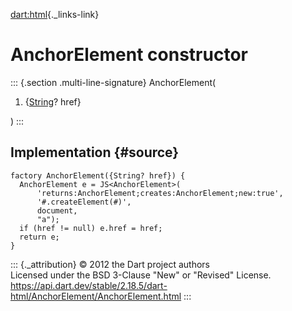 [dart:html](../../dart-html/dart-html-library){._links-link}

AnchorElement constructor
=========================

::: {.section .multi-line-signature}
AnchorElement(

1.  {[String](../../dart-core/string-class)? href}

)
:::

Implementation {#source}
--------------

``` {.language-dart data-language="dart"}
factory AnchorElement({String? href}) {
  AnchorElement e = JS<AnchorElement>(
      'returns:AnchorElement;creates:AnchorElement;new:true',
      '#.createElement(#)',
      document,
      "a");
  if (href != null) e.href = href;
  return e;
}
```

::: {._attribution}
© 2012 the Dart project authors\
Licensed under the BSD 3-Clause \"New\" or \"Revised\" License.\
<https://api.dart.dev/stable/2.18.5/dart-html/AnchorElement/AnchorElement.html>
:::
